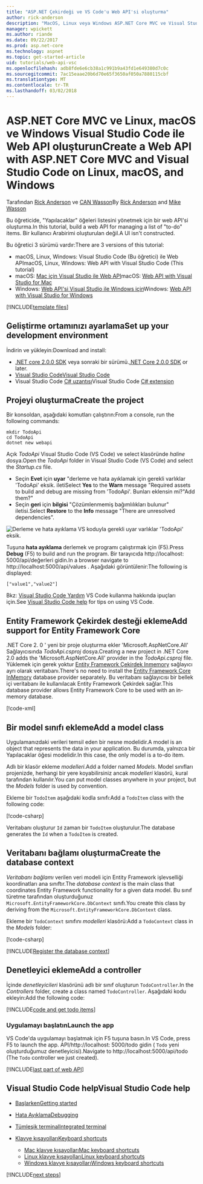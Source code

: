 ```yaml
---
title: "ASP.NET Çekirdeği ve VS Code'u Web API'si oluşturma"
author: rick-anderson
description: "MacOS, Linux veya Windows ASP.NET Core MVC ve Visual Studio Code ile web API'si oluşturma"
manager: wpickett
ms.author: riande
ms.date: 09/22/2017
ms.prod: asp.net-core
ms.technology: aspnet
ms.topic: get-started-article
uid: tutorials/web-api-vsc
ms.openlocfilehash: adb8fde6e6cb38a1c991b9a43fd1e649380d7c0c
ms.sourcegitcommit: 7ac15eaae20b6d70e65f3650af050a7880115cbf
ms.translationtype: MT
ms.contentlocale: tr-TR
ms.lasthandoff: 03/02/2018
---
```

# <a name="create-a-web-api-with-aspnet-core-mvc-and-visual-studio-code-on-linux-macos-and-windows"></a><span data-ttu-id="e9358-103">ASP.NET Core MVC ve Linux, macOS ve Windows Visual Studio Code ile Web API oluşturun</span><span class="sxs-lookup"><span data-stu-id="e9358-103">Create a Web API with ASP.NET Core MVC and Visual Studio Code on Linux, macOS, and Windows</span></span>

<span data-ttu-id="e9358-104">Tarafından [Rick Anderson](https://twitter.com/RickAndMSFT) ve [CAN Wasson](https://github.com/mikewasson)</span><span class="sxs-lookup"><span data-stu-id="e9358-104">By [Rick Anderson](https://twitter.com/RickAndMSFT) and [Mike Wasson](https://github.com/mikewasson)</span></span>

<span data-ttu-id="e9358-105">Bu öğreticide, "Yapılacaklar" öğeleri listesini yönetmek için bir web API'si oluşturma.</span><span class="sxs-lookup"><span data-stu-id="e9358-105">In this tutorial, build a web API for managing a list of "to-do" items.</span></span> <span data-ttu-id="e9358-106">Bir kullanıcı Arabirimi oluşturulan değil.</span><span class="sxs-lookup"><span data-stu-id="e9358-106">A UI isn't constructed.</span></span>

<span data-ttu-id="e9358-107">Bu öğretici 3 sürümü vardır:</span><span class="sxs-lookup"><span data-stu-id="e9358-107">There are 3 versions of this tutorial:</span></span>

* <span data-ttu-id="e9358-108">macOS, Linux, Windows: Visual Studio Code (Bu öğretici) ile Web API</span><span class="sxs-lookup"><span data-stu-id="e9358-108">macOS, Linux, Windows: Web API with Visual Studio Code (This tutorial)</span></span>
* <span data-ttu-id="e9358-109">macOS: [Mac için Visual Studio ile Web API](xref:tutorials/first-web-api-mac)</span><span class="sxs-lookup"><span data-stu-id="e9358-109">macOS: [Web API with Visual Studio for Mac](xref:tutorials/first-web-api-mac)</span></span>
* <span data-ttu-id="e9358-110">Windows: [Web API'si Visual Studio ile Windows için](xref:tutorials/first-web-api)</span><span class="sxs-lookup"><span data-stu-id="e9358-110">Windows: [Web API with Visual Studio for Windows](xref:tutorials/first-web-api)</span></span>

<!-- WARNING: The code AND images in this doc are used by uid: tutorials/web-api-vsc, tutorials/first-web-api-mac and tutorials/first-web-api. If you change any code/images in this tutorial, update uid: tutorials/web-api-vsc -->

[!INCLUDE[template files](../includes/webApi/intro.md)]

## <a name="set-up-your-development-environment"></a><span data-ttu-id="e9358-111">Geliştirme ortamınızı ayarlama</span><span class="sxs-lookup"><span data-stu-id="e9358-111">Set up your development environment</span></span>

<span data-ttu-id="e9358-112">İndirin ve yükleyin:</span><span class="sxs-lookup"><span data-stu-id="e9358-112">Download and install:</span></span>
- <span data-ttu-id="e9358-113">[.NET core 2.0.0 SDK](https://www.microsoft.com/net/core) veya sonraki bir sürümü.</span><span class="sxs-lookup"><span data-stu-id="e9358-113">[.NET Core 2.0.0 SDK](https://www.microsoft.com/net/core) or later.</span></span>
- [<span data-ttu-id="e9358-114">Visual Studio Code</span><span class="sxs-lookup"><span data-stu-id="e9358-114">Visual Studio Code</span></span>](https://code.visualstudio.com)
- <span data-ttu-id="e9358-115">Visual Studio Code [C# uzantısı](https://marketplace.visualstudio.com/items?itemName=ms-vscode.csharp)</span><span class="sxs-lookup"><span data-stu-id="e9358-115">Visual Studio Code [C# extension](https://marketplace.visualstudio.com/items?itemName=ms-vscode.csharp)</span></span>

## <a name="create-the-project"></a><span data-ttu-id="e9358-116">Projeyi oluşturma</span><span class="sxs-lookup"><span data-stu-id="e9358-116">Create the project</span></span>

<span data-ttu-id="e9358-117">Bir konsoldan, aşağıdaki komutları çalıştırın:</span><span class="sxs-lookup"><span data-stu-id="e9358-117">From a console, run the following commands:</span></span>

```console
mkdir TodoApi
cd TodoApi
dotnet new webapi
```

<span data-ttu-id="e9358-118">Açık *TodoApi* Visual Studio Code (VS Code) ve select klasöründe *haline* dosya.</span><span class="sxs-lookup"><span data-stu-id="e9358-118">Open the *TodoApi* folder in Visual Studio Code (VS Code) and select the *Startup.cs* file.</span></span>

- <span data-ttu-id="e9358-119">Seçin **Evet** için **uyar** "derleme ve hata ayıklamak için gerekli varlıklar 'TodoApi' eksik. ileti</span><span class="sxs-lookup"><span data-stu-id="e9358-119">Select **Yes** to the **Warn** message "Required assets to build and debug are missing from 'TodoApi'.</span></span> <span data-ttu-id="e9358-120">Bunları eklensin mi?"</span><span class="sxs-lookup"><span data-stu-id="e9358-120">Add them?"</span></span>
- <span data-ttu-id="e9358-121">Seçin **geri** için **bilgisi** "Çözümlenmemiş bağımlılıkları bulunur" iletisi.</span><span class="sxs-lookup"><span data-stu-id="e9358-121">Select **Restore** to the **Info** message "There are unresolved dependencies".</span></span>

<!-- uid: tutorials/first-mvc-app-xplat/start-mvc uses the pic below. If you change it, make sure it's consistent -->

![Derleme ve hata ayıklama VS koduyla gerekli uyar varlıklar 'TodoApi' eksik.](web-api-vsc/_static/vsc_restore.png)

<span data-ttu-id="e9358-125">Tuşuna **hata ayıklama** derlemek ve programı çalıştırmak için (F5).</span><span class="sxs-lookup"><span data-stu-id="e9358-125">Press **Debug** (F5) to build and run the program.</span></span> <span data-ttu-id="e9358-126">Bir tarayıcıda http://localhost: 5000/api/değerleri gidin.</span><span class="sxs-lookup"><span data-stu-id="e9358-126">In a browser navigate to http://localhost:5000/api/values .</span></span> <span data-ttu-id="e9358-127">Aşağıdaki görüntülenir:</span><span class="sxs-lookup"><span data-stu-id="e9358-127">The following is displayed:</span></span>

`["value1","value2"]`

<span data-ttu-id="e9358-128">Bkz: [Visual Studio Code Yardım](#visual-studio-code-help) VS Code kullanma hakkında ipuçları için.</span><span class="sxs-lookup"><span data-stu-id="e9358-128">See [Visual Studio Code help](#visual-studio-code-help) for tips on using VS Code.</span></span>

## <a name="add-support-for-entity-framework-core"></a><span data-ttu-id="e9358-129">Entity Framework Çekirdek desteği ekleme</span><span class="sxs-lookup"><span data-stu-id="e9358-129">Add support for Entity Framework Core</span></span>

<span data-ttu-id="e9358-130">.NET Core 2. 0 ' yeni bir proje oluşturma ekler 'Microsoft.AspNetCore.All' Sağlayıcısında *TodoApi.csproj* dosya.</span><span class="sxs-lookup"><span data-stu-id="e9358-130">Creating a new project in .NET Core 2.0 adds the 'Microsoft.AspNetCore.All' provider in the *TodoApi.csproj* file.</span></span> <span data-ttu-id="e9358-131">Yüklemek için gerek yoktur [Entity Framework Çekirdek Inmemory](https://docs.microsoft.com/ef/core/providers/in-memory/) sağlayıcı ayrı olarak veritabanı.</span><span class="sxs-lookup"><span data-stu-id="e9358-131">There's no need to install the [Entity Framework Core InMemory](https://docs.microsoft.com/ef/core/providers/in-memory/) database provider separately.</span></span> <span data-ttu-id="e9358-132">Bu veritabanı sağlayıcısı bir bellek içi veritabanı ile kullanılacak Entity Framework Çekirdek sağlar.</span><span class="sxs-lookup"><span data-stu-id="e9358-132">This database provider allows Entity Framework Core to be used with an in-memory database.</span></span>

[!code-xml[](web-api-vsc/sample/TodoApi/TodoApi.csproj?highlight=12)]

## <a name="add-a-model-class"></a><span data-ttu-id="e9358-133">Bir model sınıfı ekleme</span><span class="sxs-lookup"><span data-stu-id="e9358-133">Add a model class</span></span>

<span data-ttu-id="e9358-134">Uygulamanızdaki verileri temsil eden bir nesne modelidir.</span><span class="sxs-lookup"><span data-stu-id="e9358-134">A model is an object that represents the data in your application.</span></span> <span data-ttu-id="e9358-135">Bu durumda, yalnızca bir Yapılacaklar öğesi modelidir.</span><span class="sxs-lookup"><span data-stu-id="e9358-135">In this case, the only model is a to-do item.</span></span>

<span data-ttu-id="e9358-136">Adlı bir klasör ekleme *modelleri*.</span><span class="sxs-lookup"><span data-stu-id="e9358-136">Add a folder named *Models*.</span></span> <span data-ttu-id="e9358-137">Model sınıfları projenizde, herhangi bir yere koyabilirsiniz ancak *modelleri* klasörü, kural tarafından kullanılır.</span><span class="sxs-lookup"><span data-stu-id="e9358-137">You can put model classes anywhere in your project, but the *Models* folder is used by convention.</span></span>

<span data-ttu-id="e9358-138">Ekleme bir `TodoItem` aşağıdaki kodla sınıfı:</span><span class="sxs-lookup"><span data-stu-id="e9358-138">Add a `TodoItem` class with the following code:</span></span>

[!code-csharp[](first-web-api/sample/TodoApi/Models/TodoItem.cs)]

<span data-ttu-id="e9358-139">Veritabanı oluşturur `Id` zaman bir `TodoItem` oluşturulur.</span><span class="sxs-lookup"><span data-stu-id="e9358-139">The database generates the `Id` when a `TodoItem` is created.</span></span>

## <a name="create-the-database-context"></a><span data-ttu-id="e9358-140">Veritabanı bağlamı oluşturma</span><span class="sxs-lookup"><span data-stu-id="e9358-140">Create the database context</span></span>

<span data-ttu-id="e9358-141">*Veritabanı bağlamı* verilen veri modeli için Entity Framework işlevselliği koordinatları ana sınıftır.</span><span class="sxs-lookup"><span data-stu-id="e9358-141">The *database context* is the main class that coordinates Entity Framework functionality for a given data model.</span></span> <span data-ttu-id="e9358-142">Bu sınıf türetme tarafından oluşturduğunuz `Microsoft.EntityFrameworkCore.DbContext` sınıfı.</span><span class="sxs-lookup"><span data-stu-id="e9358-142">You create this class by deriving from the `Microsoft.EntityFrameworkCore.DbContext` class.</span></span>

<span data-ttu-id="e9358-143">Ekleme bir `TodoContext` sınıfını *modelleri* klasörü:</span><span class="sxs-lookup"><span data-stu-id="e9358-143">Add a `TodoContext` class in the *Models* folder:</span></span>

[!code-csharp[](first-web-api/sample/TodoApi/Models/TodoContext.cs)]

[!INCLUDE[Register the database context](../includes/webApi/register_dbContext.md)]

## <a name="add-a-controller"></a><span data-ttu-id="e9358-144">Denetleyici ekleme</span><span class="sxs-lookup"><span data-stu-id="e9358-144">Add a controller</span></span>

<span data-ttu-id="e9358-145">İçinde *denetleyicileri* klasörünü adlı bir sınıf oluşturun `TodoController`.</span><span class="sxs-lookup"><span data-stu-id="e9358-145">In the *Controllers* folder, create a class named `TodoController`.</span></span> <span data-ttu-id="e9358-146">Aşağıdaki kodu ekleyin:</span><span class="sxs-lookup"><span data-stu-id="e9358-146">Add the following code:</span></span>

[!INCLUDE[code and get todo items](../includes/webApi/getTodoItems.md)]

### <a name="launch-the-app"></a><span data-ttu-id="e9358-147">Uygulamayı başlatın</span><span class="sxs-lookup"><span data-stu-id="e9358-147">Launch the app</span></span>

<span data-ttu-id="e9358-148">VS Code'da uygulamayı başlatmak için F5 tuşuna basın.</span><span class="sxs-lookup"><span data-stu-id="e9358-148">In VS Code, press F5 to launch the app.</span></span> <span data-ttu-id="e9358-149">API/http://localhost: 5000/todo gidin ( `Todo` yeni oluşturduğumuz denetleyicisi).</span><span class="sxs-lookup"><span data-stu-id="e9358-149">Navigate to  http://localhost:5000/api/todo   (The `Todo` controller we just created).</span></span>

[!INCLUDE[last part of web API](../includes/webApi/end.md)]

## <a name="visual-studio-code-help"></a><span data-ttu-id="e9358-150">Visual Studio Code help</span><span class="sxs-lookup"><span data-stu-id="e9358-150">Visual Studio Code help</span></span>

- [<span data-ttu-id="e9358-151">Başlarken</span><span class="sxs-lookup"><span data-stu-id="e9358-151">Getting started</span></span>](https://code.visualstudio.com/docs)
- [<span data-ttu-id="e9358-152">Hata Ayıklama</span><span class="sxs-lookup"><span data-stu-id="e9358-152">Debugging</span></span>](https://code.visualstudio.com/docs/editor/debugging)
- [<span data-ttu-id="e9358-153">Tümleşik terminal</span><span class="sxs-lookup"><span data-stu-id="e9358-153">Integrated terminal</span></span>](https://code.visualstudio.com/docs/editor/integrated-terminal)
- [<span data-ttu-id="e9358-154">Klavye kısayolları</span><span class="sxs-lookup"><span data-stu-id="e9358-154">Keyboard shortcuts</span></span>](https://code.visualstudio.com/docs/getstarted/keybindings#_keyboard-shortcuts-reference)

  - [<span data-ttu-id="e9358-155">Mac klavye kısayolları</span><span class="sxs-lookup"><span data-stu-id="e9358-155">Mac keyboard shortcuts</span></span>](https://code.visualstudio.com/shortcuts/keyboard-shortcuts-macos.pdf)
  - [<span data-ttu-id="e9358-156">Linux klavye kısayolları</span><span class="sxs-lookup"><span data-stu-id="e9358-156">Linux keyboard shortcuts</span></span>](https://code.visualstudio.com/shortcuts/keyboard-shortcuts-linux.pdf)
  - [<span data-ttu-id="e9358-157">Windows klavye kısayolları</span><span class="sxs-lookup"><span data-stu-id="e9358-157">Windows keyboard shortcuts</span></span>](https://code.visualstudio.com/shortcuts/keyboard-shortcuts-windows.pdf)

[!INCLUDE[next steps](../includes/webApi/next.md)]


